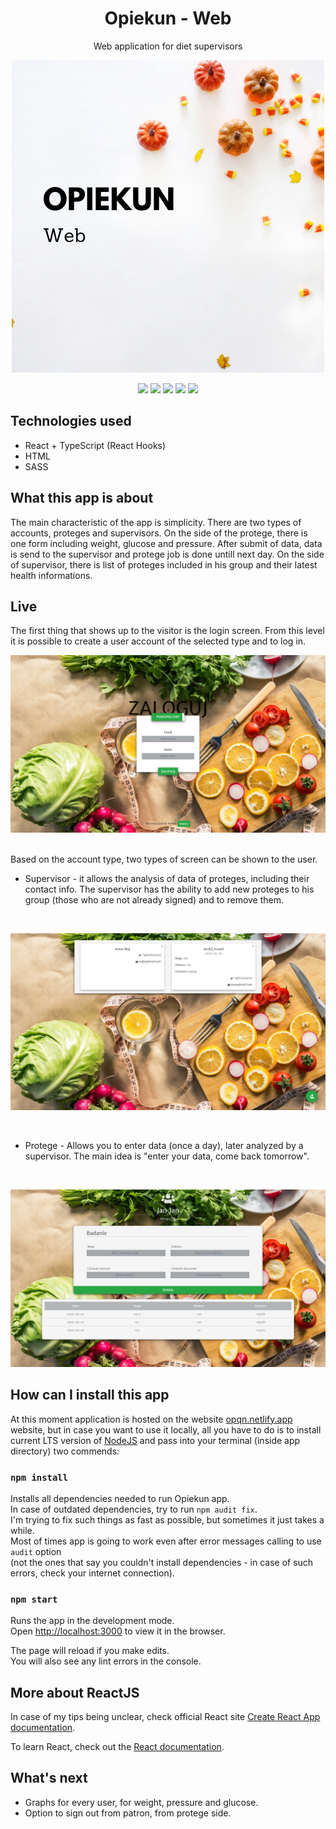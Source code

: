 <h1 align="center">Opiekun - Web</h1>
<p align="center">Web application for diet supervisors</p>
<p align="center">
  <img src="https://github.com/wojciechkubiak/opqn-web/blob/master/Opqn.png?raw=true"/>
</p>

<p align="center">
  <img src="https://img.shields.io/badge/Made%20by-wojciechkubiak-blue"/>
  <img src="https://img.shields.io/website?url=https%3A%2F%2Fopqn.netlify.app"/>
  <img src="https://img.shields.io/netlify/9b34eab0-858b-4f92-863f-29b5350b9465"/>
  <img src="https://img.shields.io/badge/react-16.13.1-informational"/>
  <img src="https://img.shields.io/badge/typescript-3.8.3-informational"/>
</p>


## Technologies used
* React + TypeScript (React Hooks)
* HTML
* SASS

## What this app is about
The main characteristic of the app is simplicity. There are two types of accounts, proteges and supervisors. On the side of the protege, there is one form including weight, glucose and pressure. After submit of data, data is send to the supervisor and protege job is done untill next day. On the side of supervisor, there is list of proteges included in his group and their latest health informations.

## Live
The first thing that shows up to the visitor is the login screen. From this level it is possible to create a user account of the selected type and to log in.
<br />

<p align="center">
 <img src="https://github.com/wojciechkubiak/opqn-web/blob/master/live1.png?raw=true"/>
</p>
<br />
Based on the account type, two types of screen can be shown to the user.

<br />

* Supervisor - it allows the analysis of data of proteges, including their contact info. The supervisor has the ability to add new proteges to his group (those who are not already signed) and to remove them.

<br />

<p align="center">
  <img src="https://github.com/wojciechkubiak/opqn-web/blob/master/live2.png?raw=true"/>
</p>
<br />

* Protege - Allows you to enter data (once a day), later analyzed by a supervisor. The main idea is "enter your data, come back tomorrow".

<br />

<p align="center">
 <img src="https://github.com/wojciechkubiak/opqn-web/blob/master/live3.png?raw=true"/>
</p>

## How can I install this app
At this moment application is hosted on the website [opqn.netlify.app](https://opqn.netlify.app) website, but in case you want to use it locally, all you have to do is to install current LTS version of [NodeJS](https://nodejs.org/en/) and pass into your terminal (inside app directory) two commends:

### `npm install`

Installs all dependencies needed to run Opiekun app. <br />In case of outdated dependencies, try to run `npm audit fix`. <br />I'm trying to fix such things as fast as possible, but sometimes it just takes a while. 
<br />Most of times app is going to work even after error messages calling to use `audit` option <br />(not the ones that say you couldn't install dependencies - in case of such errors, check your internet connection). 

### `npm start`

Runs the app in the development mode.<br />
Open [http://localhost:3000](http://localhost:3000) to view it in the browser.

The page will reload if you make edits.<br />
You will also see any lint errors in the console.


## More about ReactJS

In case of my tips being unclear, check official React site [Create React App documentation](https://facebook.github.io/create-react-app/docs/getting-started).

To learn React, check out the [React documentation](https://reactjs.org/).

## What's next
* Graphs for every user, for weight, pressure and glucose.
* Option to sign out from patron, from protege side.
